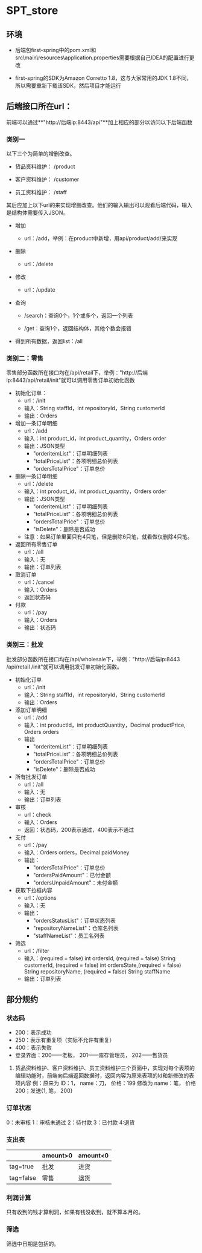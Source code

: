 # SPT_store

## 环境

-   后端包first-spring中的pom.xml和src\main\resources\application.properties需要根据自己IDEA的配置进行更改

-   first-spring的SDK为Amazon Corretto 1.8，这与大家常用的JDK 1.8不同，所以需要重新下载该SDK，然后项目才能运行

## 后端接口所在url：

前端可以通过**"http://后端ip:8443/api"**加上相应的部分以访问以下后端函数

### 类别一

以下三个为简单的增删改查。

-   货品资料维护： /product

-   客户资料维护： /customer

-   员工资料维护： /staff

其后应加上以下url的来实现增删改查。他们的输入输出可以观看后端代码，输入是结构体需要传入JSON。

-   增加

    -   url：/add，举例：在product中新增，用api/product/add/来实现

-   删除

    -   url：/delete

-   修改

    -   url：/update

-   查询

    -   /search：查询0个，1个或多个，返回一个列表

    -   /get：查询1个，返回结构体，其他个数会报错

-   得到所有数据，返回list：/all

### 类别二：零售

零售部分函数所在接口均在/api/retail下，举例："http://后端ip:8443/api/retail/init"就可以调用零售订单初始化函数

-   初始化订单：
    -   url：/init
    -   输入：String staffId，int repositoryId，String customerId
    -   输出：Orders
-   增加一条订单明细
    -   url：/add
    -   输入：int product_id，int product_quantity，Orders order
    -   输出：JSON类型
        -   "orderitemList"：订单明细列表
        -   "totalPriceList"：各项明细总价列表
        -   "ordersTotalPrice"：订单总价
-   删除一条订单明细
    -   url：/delete
    -   输入：int product_id，int product_quantity，Orders order
    -   输出：JSON类型
        -   "orderitemList"：订单明细列表
        -   "totalPriceList"：各项明细总价列表
        -   "ordersTotalPrice"：订单总价
        -   "isDelete"：删除是否成功
    -   注意：如果订单里面只有4只笔，但是删除6只笔，就看做仅删除4只笔。
-   返回所有零售订单
    -   url：/all
    -   输入：无
    -   输出：订单列表
-   取消订单
    -   url：/cancel
    -   输入：Orders
    -   返回状态码
-   付款
    -   url：/pay
    -   输入：Orders
    -   输出：状态码

### 类别三：批发

批发部分函数所在接口均在/api/wholesale下，举例："http://后端ip:8443 /api/retail /init"就可以调用批发订单初始化函数。

-   初始化订单
    -   url：/init
    -   输入：String staffId，int repositoryId，String customerId
    -   输出：Orders
-   添加订单明细
    -   url：/add
    -   输入：int productId，int productQuantity，Decimal productPrice, Orders orders
    -   输出
        -   "orderitemList"：订单明细列表
        -   "totalPriceList"：各项明细总价列表
        -   "ordersTotalPrice"：订单总价
        -   "isDelete"：删除是否成功
-   所有批发订单
    -   url：/all
    -   输入：无
    -   输出：订单列表
-   审核
    -   url：check
    -   输入：Orders
    -   返回：状态码，200表示通过，400表示不通过
-   支付
    -   url：/pay
    -   输入：Orders orders，Decimal paidMoney
    -   输出：
        -   "ordersTotalPrice"：订单总价
        -   "ordersPaidAmount"：已付金额
        -   "ordersUnpaidAmount"：未付金额
-   获取下拉框内容
    -   url：/options
    -   输入：无
    -   输出：
        -   "ordersStatusList"：订单状态列表
        -   "repositoryNameList"：仓库名列表
        -   "staffNameList"：员工名列表
-   筛选
    -   url：/filter
    -   输入：(required = false) int ordersId, (required = false) String customerId, (required = false) int ordersState,(required = false) String repositoryName, (required = false) String staffName
    -   输出：订单列表

## 部分规约

### 状态码

-   200：表示成功
-   250：表示有重复项（实际不允许有重复）
-   400：表示失败
-   登录界面：200——老板， 201——库存管理员， 202——售货员

1. 货品资料维护、客户资料维护、员工资料维护三个页面中，实现对每个表项的编辑功能时，前端向后端返回数据时，返回内容为原来表项的Id和新修改的表项内容
    例：原来为 ID：1， name：刀， 价格：199 修改为 name：笔， 价格200；发送{1, 笔， 200}

### 订单状态
0：未审核   1：审核未通过   2：待付款   3：已付款  4:退货

### 支出表

|           | amount>0 | amount<0 |
| --------- | -------- | -------- |
| tag=true  | 批发     | 进货     |
| tag=false | 零售     | 退货     |

### 利润计算

只有收到的钱才算利润，如果有钱没收到，就不算本月的。

### 筛选

筛选中日期是包括的。